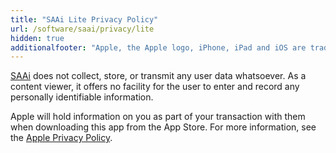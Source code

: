 ```yaml
---
title: "SAAi Lite Privacy Policy"
url: /software/saai/privacy/lite
hidden: true
additionalfooter: "Apple, the Apple logo, iPhone, iPad and iOS are trademarks of Apple Inc., registered in the U.S. and other countries and regions. App Store is a service mark of Apple Inc."
---
```


[SAAi](/software/saai/) does not collect, store, or transmit any user data whatsoever. As a content viewer, it offers no facility for the user to enter and record any personally identifiable information.

Apple will hold information on you as part of your transaction with them when downloading this app from the App Store. For more information, see the [Apple Privacy Policy](https://www.apple.com/privacy/).